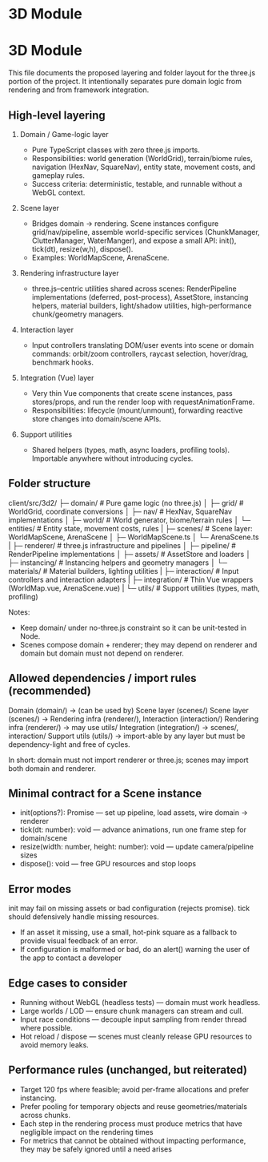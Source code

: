 # 3D Module

# 3D Module

This file documents the proposed layering and folder layout for the three.js portion of the project. It intentionally separates pure domain logic from rendering and from framework integration.

## High-level layering

1. Domain / Game-logic layer

   - Pure TypeScript classes with zero three.js imports.
   - Responsibilities: world generation (WorldGrid), terrain/biome rules, navigation (HexNav, SquareNav), entity state, movement costs, and gameplay rules.
   - Success criteria: deterministic, testable, and runnable without a WebGL context.

2. Scene layer

   - Bridges domain -> rendering. Scene instances configure grid/nav/pipeline, assemble world-specific services (ChunkManager, ClutterManager, WaterManger), and expose a small API: init(), tick(dt), resize(w,h), dispose().
   - Examples: WorldMapScene, ArenaScene.

3. Rendering infrastructure layer

   - three.js–centric utilities shared across scenes: RenderPipeline implementations (deferred, post-process), AssetStore, instancing helpers, material builders, light/shadow utilities, high-performance chunk/geometry managers.

4. Interaction layer

   - Input controllers translating DOM/user events into scene or domain commands: orbit/zoom controllers, raycast selection, hover/drag, benchmark hooks.

5. Integration (Vue) layer

   - Very thin Vue components that create scene instances, pass stores/props, and run the render loop with requestAnimationFrame.
   - Responsibilities: lifecycle (mount/unmount), forwarding reactive store changes into domain/scene APIs.

6. Support utilities
   - Shared helpers (types, math, async loaders, profiling tools). Importable anywhere without introducing cycles.

## Folder structure

client/src/3d2/
├─ domain/ # Pure game logic (no three.js)
│ ├─ grid/ # WorldGrid, coordinate conversions
│ ├─ nav/ # HexNav, SquareNav implementations
│ ├─ world/ # World generator, biome/terrain rules
│ └─ entities/ # Entity state, movement costs, rules
|
├─ scenes/ # Scene layer: WorldMapScene, ArenaScene
│ ├─ WorldMapScene.ts
│ └─ ArenaScene.ts
|
├─ renderer/ # three.js infrastructure and pipelines
│ ├─ pipeline/ # RenderPipeline implementations
│ ├─ assets/ # AssetStore and loaders
│ ├─ instancing/ # Instancing helpers and geometry managers
│ └─ materials/ # Material builders, lighting utilities
|
├─ interaction/ # Input controllers and interaction adapters
|
├─ integration/ # Thin Vue wrappers (WorldMap.vue, ArenaScene.vue)
|
└─ utils/ # Support utilities (types, math, profiling)

Notes:

- Keep domain/ under no-three.js constraint so it can be unit-tested in Node.
- Scenes compose domain + renderer; they may depend on renderer and domain but domain must not depend on renderer.

## Allowed dependencies / import rules (recommended)

Domain (domain/) → (can be used by) Scene layer (scenes/)
Scene layer (scenes/) → Rendering infra (renderer/), Interaction (interaction/)
Rendering infra (renderer/) → may use utils/
Integration (integration/) → scenes/, interaction/
Support utils (utils/) → import-able by any layer but must be dependency-light and free of cycles.

In short: domain must not import renderer or three.js; scenes may import both domain and renderer.

## Minimal contract for a Scene instance

- init(options?): Promise<void> — set up pipeline, load assets, wire domain -> renderer
- tick(dt: number): void — advance animations, run one frame step for domain/scene
- resize(width: number, height: number): void — update camera/pipeline sizes
- dispose(): void — free GPU resources and stop loops

## Error modes

init may fail on missing assets or bad configuration (rejects promise). tick should defensively handle missing resources.

- If an asset it missing, use a small, hot-pink square as a fallback to provide visual feedback of an error.
- If configuration is malformed or bad, do an alert() warning the user of the app to contact a developer

## Edge cases to consider

- Running without WebGL (headless tests) — domain must work headless.
- Large worlds / LOD — ensure chunk managers can stream and cull.
- Input race conditions — decouple input sampling from render thread where possible.
- Hot reload / dispose — scenes must cleanly release GPU resources to avoid memory leaks.

## Performance rules (unchanged, but reiterated)

- Target 120 fps where feasible; avoid per-frame allocations and prefer instancing.
- Prefer pooling for temporary objects and reuse geometries/materials across chunks.
- Each step in the rendering process must produce metrics that have negligible impact on the rendering times
- For metrics that cannot be obtained without impacting performance, they may be safely ignored until a need arises
